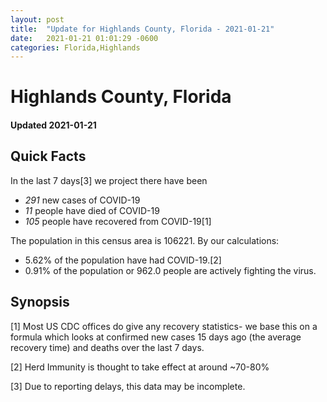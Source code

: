```yaml
---
layout: post
title:  "Update for Highlands County, Florida - 2021-01-21"
date:   2021-01-21 01:01:29 -0600
categories: Florida,Highlands
---
```


# Highlands County, Florida
#### Updated 2021-01-21

## Quick Facts

In the last 7 days[3] we project there have been
- *291* new cases of COVID-19
- *11* people have died of COVID-19
- *105* people have recovered from COVID-19[1]

The population in this census area is 106221. By our calculations:
- 5.62% of the population have had COVID-19.[2]
- 0.91% of the population or 962.0 people are actively fighting the virus.

## Synopsis




[1] Most US CDC offices do give any recovery statistics- we base this on a formula which looks at confirmed new cases
15 days ago (the average recovery time) and deaths over the last 7 days.

[2] Herd Immunity is thought to take effect at around ~70-80%

[3] Due to reporting delays, this data may be incomplete.
 
    